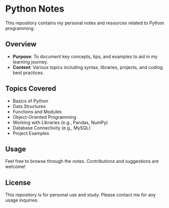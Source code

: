 # Python Notes

This repository contains my personal notes and resources related to Python programming.

## Overview

- **Purpose**: To document key concepts, tips, and examples to aid in my learning journey.
- **Content**: Various topics including syntax, libraries, projects, and coding best practices.

## Topics Covered

- Basics of Python
- Data Structures
- Functions and Modules
- Object-Oriented Programming
- Working with Libraries (e.g., Pandas, NumPy)
- Database Connectivity (e.g., MySQL)
- Project Examples

## Usage

Feel free to browse through the notes. Contributions and suggestions are welcome!

## License

This repository is for personal use and study. Please contact me for any usage inquiries.
